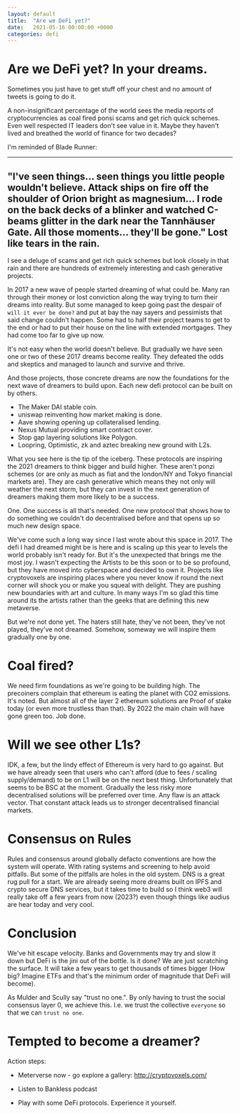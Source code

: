 ```yaml
---
layout: default
title:  "Are we DeFi yet?"
date:   2021-05-16 00:00:00 +0000
categories: defi
---
```


# Are we DeFi yet? In your dreams.

Sometimes you just have to get stuff off your chest and no amount of tweets is going to do it.

A non-insignificant percentage of the world sees the media reports of cryptocurrencies as coal fired ponsi scams and get rich quick schemes. Even well respected IT leaders don't see value in it. Maybe they haven't lived and breathed the world of finance for two decades?

I'm reminded of Blade Runner:

----
"I've seen things... seen things you little people wouldn't believe. Attack ships on fire off the shoulder of Orion bright as magnesium... I rode on the back decks of a blinker and watched C-beams glitter in the dark near the Tannhäuser Gate. All those moments... they'll be gone."
Lost like tears in the rain.
----


I see a deluge of scams and get rich quick schemes but look closely in that rain and there are hundreds of extremely interesting and cash generative projects.

In 2017 a new wave of people started dreaming of what could be. Many ran through their money or lost conviction along the way trying to turn their dreams into reality. But some managed to keep going past the despair of `will it ever be done?` and put at bay the nay sayers and pessimists that said change couldn't happen. Some had to half their project teams to get to the end or had to put their house on the line with extended mortgages. They had come too far to give up now.

It's not easy when the world doesn't believe. But gradually we have seen one or two of these 2017 dreams become reality. They defeated the odds and skeptics and managed to launch and survive and thrive.

And those projects, those concrete dreams are now the foundations for the next wave of dreamers to build upon. Each new defi protocol can be built on by others.

   * The Maker DAI stable coin.
   * uniswap reinventing how market making is done.
   * Aave showing opening up collateralised lending.
   * Nexus Mutual providing smart contract cover.
   * Stop gap layering solutions like Polygon.
   * Loopring, Optimistic, zk and aztec breaking new ground with L2s.

What you see here is the tip of the iceberg. These protocols are inspiring the 2021 dreamers to think bigger and build higher. These aren't ponzi schemes (or are only as much as fiat and the london/NY and Tokyo financial markets are). They are cash generative which means they not only will weather the next storm, but they can invest in the next generation of dreamers making them more likely to be a success.

One. One success is all that's needed. One new protocol that shows how to do something we couldn't do decentralised before and that opens up so much new design space.

We've come such a long way since I last wrote about this space in 2017. The defi I had dreamed might be is here and is scaling up this year to levels the world probably isn't ready for. But it's the unexpected that brings me the most joy. I wasn't expecting the Artists to be this soon or to be so profound, but they have moved into cyberspace and decided to own it. Projects like cryptovoxels are inspiring places where you never know if round the next corner will shock you or make you squeal with delight. They are pushing new boundaries with art and culture. In many ways I'm so glad this time around its the artists rather than the geeks that are defining this new metaverse.

But we're not done yet. The haters still hate, they've not been, they've not played, they've not dreamed. Somehow, someway we will inspire them gradually one by one.


Coal fired?
===========

We need firm foundations as we're going to be building high. The precoiners complain that ethereum is eating the planet with CO2 emissions. It's noted. But almost all of the layer 2 ethereum solutions are Proof of stake today (or even more trustless than that). By 2022 the main chain will have gone green too. Job done.


Will we see other L1s?
======================
IDK, a few, but the lindy effect of Ethereum is very hard to go against.
But we have already seen that users who can't afford (due to fees / scaling supply/demand) to be on L1 will be on the next best thing. Unfortunately that seems to be BSC at the moment. Gradually the less risky more decentralised solutions will be preferred over time. Any flaw is an attack vector. That constant attack leads us to stronger decentralised financial markets.

Consensus on Rules
==================

Rules and consensus around globally defacto conventions are how the system will operate. With rating systems and screening to help avoid pitfalls. But some of the pitfalls are holes in the old system. DNS is a great rug pull for a start. We are already seeing more dreams built on IPFS and crypto secure DNS services, but it takes time to build so I think web3 will really take off a few years from now (2023?) even though things like audius are hear today and very cool.

Conclusion
==========

We've hit escape velocity. Banks and Governments may try and slow it down but DeFi is the jini out of the bottle. Is it done? We are just scratching the surface. It will take a few years to get thousands of times bigger (How big? Imagine ETFs and that's the minimum order of magnitude that DeFi will become).

As Mulder and Scully say "trust no one.". By only having to trust the social consensus layer 0, we achieve this. I.e. we trust the collective `everyone` so that we can `trust no one`.

Tempted to become a dreamer?
============================

Action steps:

  * Meterverse now - go explore a gallery: http://cryptovoxels.com/

  * Listen to Bankless podcast

  * Play with some DeFi protocols. Experience it yourself.
